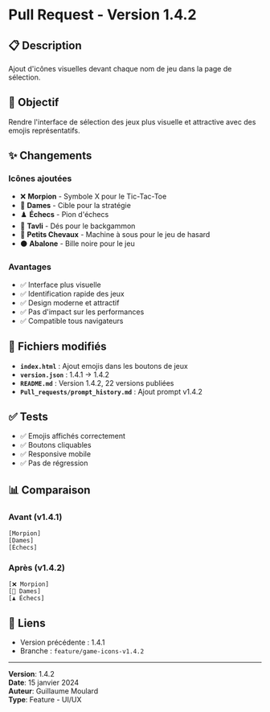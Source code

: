 # Pull Request - Version 1.4.2

## 📋 Description
Ajout d'icônes visuelles devant chaque nom de jeu dans la page de sélection.

## 🎯 Objectif
Rendre l'interface de sélection des jeux plus visuelle et attractive avec des emojis représentatifs.

## ✨ Changements

### Icônes ajoutées
- ❌ **Morpion** - Symbole X pour le Tic-Tac-Toe
- 🎯 **Dames** - Cible pour la stratégie
- ♟️ **Échecs** - Pion d'échecs
- 🎲 **Tavli** - Dés pour le backgammon
- 🎰 **Petits Chevaux** - Machine à sous pour le jeu de hasard
- ⚫ **Abalone** - Bille noire pour le jeu

### Avantages
- ✅ Interface plus visuelle
- ✅ Identification rapide des jeux
- ✅ Design moderne et attractif
- ✅ Pas d'impact sur les performances
- ✅ Compatible tous navigateurs

## 📁 Fichiers modifiés

- **`index.html`** : Ajout emojis dans les boutons de jeux
- **`version.json`** : 1.4.1 → 1.4.2
- **`README.md`** : Version 1.4.2, 22 versions publiées
- **`Pull_requests/prompt_history.md`** : Ajout prompt v1.4.2

## ✅ Tests

- ✅ Emojis affichés correctement
- ✅ Boutons cliquables
- ✅ Responsive mobile
- ✅ Pas de régression

## 📊 Comparaison

### Avant (v1.4.1)
```
[Morpion]
[Dames]
[Échecs]
```

### Après (v1.4.2)
```
[❌ Morpion]
[🎯 Dames]
[♟️ Échecs]
```

## 🔗 Liens
- Version précédente : 1.4.1
- Branche : `feature/game-icons-v1.4.2`

---

**Version**: 1.4.2  
**Date**: 15 janvier 2024  
**Auteur**: Guillaume Moulard  
**Type**: Feature - UI/UX
